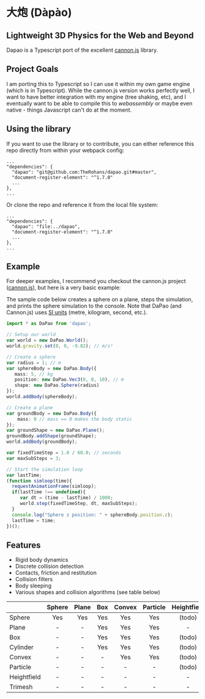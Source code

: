 # 大炮 (Dàpào)

## Lightweight 3D Physics for the Web and Beyond

Dapao is a Typescript port of the excellent [cannon.js](https://github.com/schteppe/cannon.js) library.

## Project Goals

I am porting this to Typescript so I can use it within my own game engine (which is in Typescript). While the cannon.js version works perfectly well, I want to have better integration with my engine (tree shaking, etc), and I eventually want to be able to compile this to _webassembly_ or maybe even native - things Javascript can't do at the moment.

## Using the library

If you want to use the library or to contribute, you can either reference this repo directly from within your webpack config:

    ...
    "dependencies": {
      "dapao": "git@github.com:TheRohans/dapao.git#master",
      "document-register-element": "^1.7.0"
      ...
    },
    ...

Or clone the repo and reference it from the local file system:

    ...
    "dependencies": {
      "dapao": "file:../dapao",
      "document-register-element": "^1.7.0"
      ...
    },
    ...

## Example

For deeper examples, I recommend you checkout the cannon.js project ([cannon.js](https://github.com/schteppe/cannon.js)), but here is a very basic example:

The sample code below creates a sphere on a plane, steps the simulation, and prints the sphere simulation to the console. Note that DaPao (and Cannon.js) uses [SI units](http://en.wikipedia.org/wiki/International_System_of_Units) (metre, kilogram, second, etc.).

```typescript
import * as DaPao from 'dapao';

// Setup our world
var world = new DaPao.World();
world.gravity.set(0, 0, -9.82); // m/s²

// Create a sphere
var radius = 1; // m
var sphereBody = new DaPao.Body({
   mass: 5, // kg
   position: new DaPao.Vec3(0, 0, 10), // m
   shape: new DaPao.Sphere(radius)
});
world.addBody(sphereBody);

// Create a plane
var groundBody = new DaPao.Body({
    mass: 0 // mass == 0 makes the body static
});
var groundShape = new DaPao.Plane();
groundBody.addShape(groundShape);
world.addBody(groundBody);

var fixedTimeStep = 1.0 / 60.0; // seconds
var maxSubSteps = 3;

// Start the simulation loop
var lastTime;
(function simloop(time){
  requestAnimationFrame(simloop);
  if(lastTime !== undefined){
     var dt = (time - lastTime) / 1000;
     world.step(fixedTimeStep, dt, maxSubSteps);
  }
  console.log("Sphere z position: " + sphereBody.position.z);
  lastTime = time;
})();
```

## Features

* Rigid body dynamics
* Discrete collision detection
* Contacts, friction and restitution
* Collision filters
* Body sleeping
* Various shapes and collision algorithms (see table below)

|             | Sphere | Plane | Box | Convex | Particle | Heightfield | Trimesh |
| :-----------|:------:|:-----:|:---:|:------:|:--------:|:-----------:|:-------:|
| Sphere      | Yes    | Yes   | Yes | Yes    | Yes      | (todo)      | (todo)  |
| Plane       | -      | -     | Yes | Yes    | Yes      | -           | (todo)  |
| Box         | -      | -     | Yes | Yes    | Yes      | (todo)      | (todo)  |
| Cylinder    | -      | -     | Yes | Yes    | Yes      | (todo)      | (todo)  |
| Convex      | -      | -     | -   | Yes    | Yes      | (todo)      | (todo)  |
| Particle    | -      | -     | -   | -      | -        | (todo)      | (todo)  |
| Heightfield | -      | -     | -   | -      | -        | -           | (todo)  |
| Trimesh     | -      | -     | -   | -      | -        | -           | -       |
